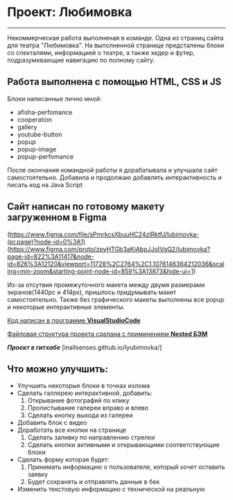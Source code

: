 # Проект: Любимовка
-------------------

Некоммерческая работа выполненая в команде. Одна из страниц сайта для театра "Любимовка". На выполненной странице предсталены блоки со спекталями, информацией о театре, а также хедер и футер, подразумевающие навигацию по полному сайту.

## Работа выполнена с помощью HTML, CSS и JS

Блоки написанные лично мной:
* afisha-perfomance
* cooperation
* gallery
* youtube-button
* popup
* popup-image
* popup-perfomance

После окончания командной работы я дорабатывала и улучшала сайт самостоятельно. Добавила и продолжаю добавлять интерактивность и писать код на Java Script 

## Cайт написан по готовому макету загруженном в Figma
(https://www.figma.com/file/sPmrkcsXbuuHC24zIRktfJ/lubimovka-(pr.page)?node-id=0%3A1)
(https://www.figma.com/proto/zpyHTGb3aKiAbpJJoIVqQ2/lubimovka?page-id=822%3A11417&node-id=826%3A12120&viewport=11728%2C2764%2C1.1076146364212036&scaling=min-zoom&starting-point-node-id=859%3A13873&hide-ui=1)

Из-за отсутвия промежуточного макета между двумя размерами экранов(1440pc и 414px), пришлось придумывать макет самостоятельно. Также без графического макеты выполнены все popup и некоторые интерактивные элементы.


[Код написан в программе **VisualStudioCode**](https://code.visualstudio.com/)

[Файловая структура проекта сделана с приминением **Nested БЭМ**](https://ru.bem.info/methodology/filestructure/)

**_Проект в гитхабе_**
[inallsenses.github.io/lyubimovka/]

## Что можно улучшить:
* Улучшить некоторые блоки в точках излома
* Сделать галлерею интерактивной, добавить:
    1. Открывание фотографий по клику
    2. Пролистывание галереи вправо и влево
    3. Сделать кнопку выхода из галереи
* Добавить блок с видео
* Доработать все кнопки на странице
    1. Сделать заливку по направлению стрелки
    2. Сделать кнопки активными и открывающими соответствующие блоки
* Сделать форму которая будет:
    1. Принимать информацию о пользователе, который хочет оставить заявку
    2. Будет сохранять и отправлять данные в бек
* Изменить текстовую информацию с технической на реальную